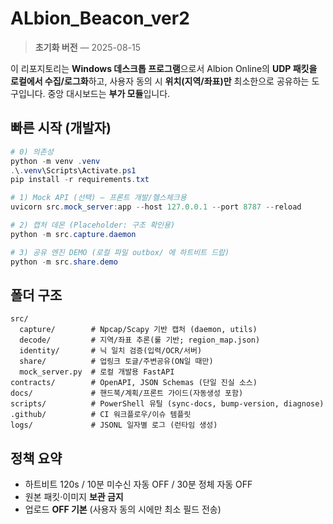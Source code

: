 # ALbion_Beacon_ver2

> **초기화 버전** — 2025-08-15

이 리포지토리는 **Windows 데스크톱 프로그램**으로서 Albion Online의 **UDP 패킷을 로컬에서 수집/로그화**하고,
사용자 동의 시 **위치(지역/좌표)만** 최소한으로 공유하는 도구입니다. 중앙 대시보드는 **부가 모듈**입니다.

## 빠른 시작 (개발자)

```powershell
# 0) 의존성
python -m venv .venv
.\.venv\Scripts\Activate.ps1
pip install -r requirements.txt

# 1) Mock API (선택) — 프론트 개발/헬스체크용
uvicorn src.mock_server:app --host 127.0.0.1 --port 8787 --reload

# 2) 캡처 데몬 (Placeholder: 구조 확인용)
python -m src.capture.daemon

# 3) 공유 엔진 DEMO (로컬 파일 outbox/ 에 하트비트 드랍)
python -m src.share.demo
```

## 폴더 구조
```
src/
  capture/        # Npcap/Scapy 기반 캡처 (daemon, utils)
  decode/         # 지역/좌표 추론(룰 기반; region_map.json)
  identity/       # 닉 일치 검증(입력/OCR/서버)
  share/          # 업링크 토글/주변공유(ON일 때만)
  mock_server.py  # 로컬 개발용 FastAPI
contracts/        # OpenAPI, JSON Schemas (단일 진실 소스)
docs/             # 핸드북/계획/프론트 가이드(자동생성 포함)
scripts/          # PowerShell 유틸 (sync-docs, bump-version, diagnose)
.github/          # CI 워크플로우/이슈 템플릿
logs/             # JSONL 일자별 로그 (런타임 생성)
```

## 정책 요약
- 하트비트 120s / 10분 미수신 자동 OFF / 30분 정체 자동 OFF
- 원본 패킷·이미지 **보관 금지**
- 업로드 **OFF 기본** (사용자 동의 시에만 최소 필드 전송)
